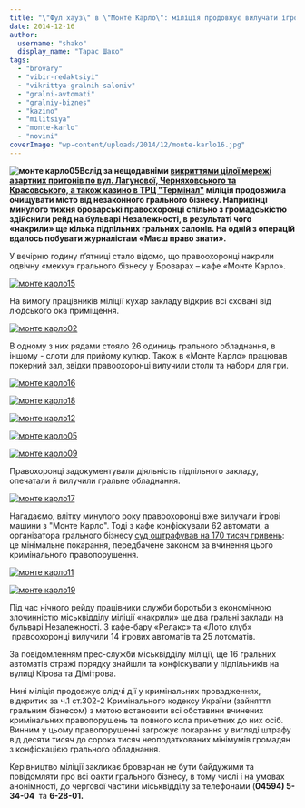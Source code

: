 ```yaml
---
title: "\"Фул хауз\" в \"Монте Карло\": міліція продовжує вилучати ігрові автомати з підпільних казино"
date: 2014-12-16
author: 
  username: "shako"
  display_name: "Тарас Шако"
tags: 
  - "brovary"
  - "vibir-redaktsiyi"
  - "vikrittya-gralnih-saloniv"
  - "gralni-avtomati"
  - "gralniy-biznes"
  - "kazino"
  - "militsiya"
  - "monte-karlo"
  - "novini"
coverImage: "wp-content/uploads/2014/12/monte-karlo16.jpg"
---
```


**![монте карло05](https://mpz.brovary.org/wp-content/uploads/2014/12/monte-karlo05.jpg)Вслід за нещодавніми [викриттями цілої мережі азартних притонів по вул. Лагунової, Черняховського та Красовського, а також казино в ТРЦ "Термінал"](https://mpz.brovary.org/brovarami-prokotilas-hvilya-vikrittiv-pidpilnih-gralnih-saloniv/) міліція продовжила очищувати місто від незаконного грального бізнесу. Наприкінці минулого тижня броварські правоохоронці спільно з громадськістю здійснили рейд на бульварі Незалежності, в результаті чого «накрили» ще кілька підпільних гральних салонів. На одній з операцій вдалось побувати журналістам «Маєш право знати».**

У вечірню годину п’ятниці стало відомо, що правоохоронці накрили одвічну «мекку» грального бізнесу у Броварах – кафе «Монте Карло».

[![монте карло15](https://mpz.brovary.org/wp-content/uploads/2014/12/monte-karlo15.jpg)](https://mpz.brovary.org/wp-content/uploads/2014/12/monte-karlo15.jpg)

На вимогу працівників міліції кухар закладу відкрив всі сховані від людського ока приміщення.

[![монте карло02](https://mpz.brovary.org/wp-content/uploads/2014/12/monte-karlo02.jpg)](https://mpz.brovary.org/wp-content/uploads/2014/12/monte-karlo02.jpg)

В одному з них рядами стояло 26 одиниць грального обладнання, в іншому - слоти для прийому купюр. Також в «Монте Карло» працював покерний зал, звідки правоохоронці вилучили столи та набори для гри.

[![монте карло16](https://mpz.brovary.org/wp-content/uploads/2014/12/monte-karlo16.jpg)](https://mpz.brovary.org/wp-content/uploads/2014/12/monte-karlo16.jpg)

[![монте карло18](https://mpz.brovary.org/wp-content/uploads/2014/12/monte-karlo18.jpg)](https://mpz.brovary.org/wp-content/uploads/2014/12/monte-karlo18.jpg)

[![монте карло12](https://mpz.brovary.org/wp-content/uploads/2014/12/monte-karlo12.jpg)](https://mpz.brovary.org/wp-content/uploads/2014/12/monte-karlo12.jpg)

[![монте карло05](https://mpz.brovary.org/wp-content/uploads/2014/12/monte-karlo05.jpg)](https://mpz.brovary.org/wp-content/uploads/2014/12/monte-karlo05.jpg)

[![монте карло09](https://mpz.brovary.org/wp-content/uploads/2014/12/monte-karlo09.jpg)](https://mpz.brovary.org/wp-content/uploads/2014/12/monte-karlo09.jpg)

Правохоронці задокументували діяльність підпільного закладу, опечатали й вилучили гральне обладнання.

[![монте карло17](https://mpz.brovary.org/wp-content/uploads/2014/12/monte-karlo17.jpg)](https://mpz.brovary.org/wp-content/uploads/2014/12/monte-karlo17.jpg)

Нагадаємо, влітку минулого року правоохоронці вже вилучали ігрові машини з "Монте Карло". Тоді з кафе конфіскували 62 автомати, а організатора грального бізнесу [суд оштрафував на 170 тисяч гривень](https://mpz.brovary.org/sud-oshtrafuvav-organizatora-gralnogo-biznesu-v-kafe-monte-karlo-na-170-tis-grn/): це мінімальне покарання, передбачене законом за вчинення цього кримінального правопорушення.

[![монте карло11](https://mpz.brovary.org/wp-content/uploads/2014/12/monte-karlo11.jpg)](https://mpz.brovary.org/wp-content/uploads/2014/12/monte-karlo11.jpg)

[![монте карло19](https://mpz.brovary.org/wp-content/uploads/2014/12/monte-karlo19.jpg)](https://mpz.brovary.org/wp-content/uploads/2014/12/monte-karlo19.jpg)

Під час нічного рейду працівники служби боротьби з економічною злочинністю міськвідділу міліції «накрили» ще два гральні заклади на бульварі Незалежності. З кафе-бару «Релакс» та «Лото клуб»  правоохоронці вилучили 14 ігрових автоматів та 25 лотоматів.

За повідомленням прес-служби міськвідділу міліції, ще 16 гральних автоматів стражі порядку знайшли та конфіскували у підпільників на вулиці Кірова та Дімітрова.

Нині міліція продовжує слідчі дії у кримінальних провадженнях, відкритих за ч.1 ст.302-2 Кримінального кодексу України (зайняття гральним бізнесом) з метою встановити всі обставини вчинених кримінальних правопорушень та повного кола причетних до них осіб. Винним у цьому правопорушенні загрожує покарання у вигляді штрафу від десяти тисяч до сорока тисяч неоподаткованих мінімумів громадян з конфіскацією грального обладнання.

Керівництво міліції закликає броварчан не бути байдужими та повідомляти про всі факти грального бізнесу, в тому числі і на умовах анонімності, до чергової частини міськвідділу за телефонами (**04594) 5-34-04**  та **6-28-01.**
